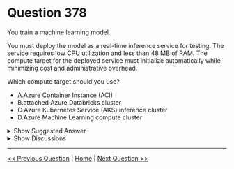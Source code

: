 # Question 378

You train a machine learning model.

You must deploy the model as a real-time inference service for testing. The service requires low CPU utilization and less than 48 MB of RAM. The compute target for the deployed service must initialize automatically while minimizing cost and administrative overhead.

Which compute target should you use?

* A.Azure Container Instance (ACI)
* B.attached Azure Databricks cluster
* C.Azure Kubernetes Service (AKS) inference cluster
* D.Azure Machine Learning compute cluster

<details>
  <summary>Show Suggested Answer</summary>

  <strong>A</strong><br>
<p>Azure Container Instances (ACI) are suitable only for small models less than 1 GB in size.</p>
<p>Use it for low-scale CPU-based workloads that require less than 48 GB of RAM.</p>
<p>Note: Microsoft recommends using single-node Azure Kubernetes Service (AKS) clusters for dev-test of larger models.</p>
<p>Reference:</p>
<p>https://docs.microsoft.com/id-id/azure/machine-learning/how-to-deploy-and-where</p>

</details>

<details>
  <summary>Show Discussions</summary>

<blockquote><p><strong>ljljljlj</strong> <code>(Mon 11 Jul 2022 14:17)</code> - <em>Upvotes: 7</em></p><p>On exam 2021/7/10</p></blockquote>
<blockquote><p><strong>james2033</strong> <code>(Sat 12 Oct 2024 09:12)</code> - <em>Upvotes: 1</em></p><p>&#x27;minimizing cost&#x27; --&gt; use Azure Container Instance (ACI), not Azure Kubernetes Service (AKS).

&#x27;minimizing administrative overhead&#x27; --&gt; use Docker/container, not Azure App Service.

Conclusion: Azure Container Instance (ACI).</p></blockquote>
<blockquote><p><strong>michaelmorar</strong> <code>(Sun 10 Dec 2023 21:11)</code> - <em>Upvotes: 1</em></p><p>https://learn.microsoft.com/en-us/azure/machine-learning/v1/how-to-deploy-azure-container-instance

&quot;ACI is suitable only for small models that are under 1 GB in size. We recommend using single-node AKS to dev-test larger models.&quot;</p></blockquote>
<blockquote><p><strong>AjoseO</strong> <code>(Fri 03 Mar 2023 06:37)</code> - <em>Upvotes: 4</em></p><p>On Exam: 03 March 2022</p></blockquote>
<blockquote><p><strong>treadst0ne</strong> <code>(Mon 20 Jun 2022 18:50)</code> - <em>Upvotes: 3</em></p><p>Answer is correct.
https://docs.microsoft.com/en-gb/azure/machine-learning/concept-compute-target</p></blockquote>
<blockquote><p><strong>BigSoda</strong> <code>(Wed 18 May 2022 07:32)</code> - <em>Upvotes: 1</em></p><p>40MB -&gt; 48GB?</p></blockquote>
<blockquote><p><strong>mayank25</strong> <code>(Fri 06 May 2022 18:08)</code> - <em>Upvotes: 1</em></p><p>ACI are also suitable for small models less than 1 GB in size.</p></blockquote>
<blockquote><p><strong>ralucabala</strong> <code>(Thu 21 Apr 2022 14:46)</code> - <em>Upvotes: 1</em></p><p>Why not AKS Cluster as it&#x27;s required for real-time inferencing?</p></blockquote>
<blockquote><p><strong>dushmantha</strong> <code>(Tue 30 Aug 2022 05:28)</code> - <em>Upvotes: 2</em></p><p>Because AKS is the costliest deployment solution. And it only should use in production deployments</p></blockquote>
<blockquote><p><strong>azure1000</strong> <code>(Mon 01 Aug 2022 08:09)</code> - <em>Upvotes: 1</em></p><p>I think because they mentioned low scaling and testing with min cost. Thats why ACI</p></blockquote>
<blockquote><p><strong>cab123</strong> <code>(Mon 25 Apr 2022 16:28)</code> - <em>Upvotes: 6</em></p><p>I think it is because this is for testing and not production</p></blockquote>

</details>

---

[<< Previous Question](question_377.md) | [Home](/index.md) | [Next Question >>](question_379.md)
